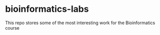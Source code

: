 # bioinformatics-labs
This repo stores some of the most interesting work for the Bioinformatics course
